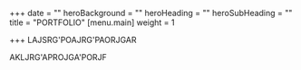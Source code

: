 +++
date = ""
heroBackground = ""
heroHeading = ""
heroSubHeading = ""
title = "PORTFOLIO"
[menu.main]
weight = 1

+++
LAJSRG'POAJRG'PAORJGAR

AKLJRG'APROJGA'PORJF